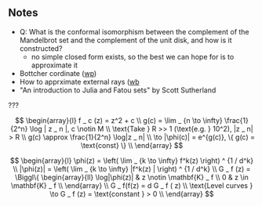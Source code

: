 Notes
---

* Q: What is the conformal isomorphism between the complement of the Mandelbrot set and the complement of the unit disk, and how is it constructed?
  - no simple closed form exists, so the best we can hope for is to approximate it
* Bottcher cordinate ([wp](https://en.wikipedia.org/wiki/B%C3%B6ttcher%27s_equation))
* How to apprximate external rays ([wb](https://en.wikibooks.org/wiki/Fractals%2FIterations_in_the_complex_plane%2FMandelbrotSetExterior%2FParameterExternalRay)
* "An introduction to Julia and Fatou sets" by Scott Sutherland

???

$$
\begin{array}{l}
f _ c (z) = z^2  + c \\
g(c) = \lim _ {n \to \infty} \frac{1}{2^n} \log | z _ n |, c \notin M \\
\text{Take } R >> 1 (\text{e.g. } 10^2), |z _ n| > R \\
g(c) \approx \frac{1}{2^n} \log|z _ n| \\
\to |\phi(c)| = e^{g(c)}, \{ g(c) = \text{const} \}  \\
\end{array}
$$


$$
\begin{array}{l}
\phi(z) = \left( \lim _ {k \to \infty} f^k(z) \right) ^ {1  / d^k} \\
|\phi(z)| = \left( \lim _ {k \to \infty} |f^k(z) | \right) ^ {1  / d^k} \\
G _ f (z) = \Biggl\{
 \begin{array}{ll} \log|\phi(z)| & z \notin \mathbf{K} _ f \\
0 & z \in \mathbf{K} _ f \\
\end{array} \\
G _ f(f(z) = d G _ f ( z) \\
\text{Level curves } \to G _ f (z) = \text{constant } > 0 \\
\end{array}
$$


